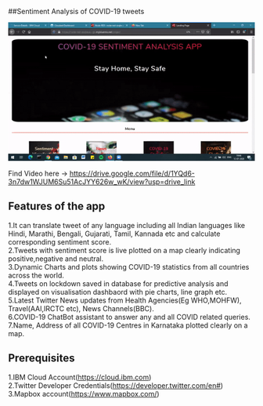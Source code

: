 ##Sentiment Analysis of COVID-19 tweets 

 ![Landing Page](https://github.com/SmartPracticeschool/SBSPS-Challenge-4486-Sentiment-Analysis-of-COVID-19-Tweets-Visualisation-Dashboard./blob/master/LandingPage.gif)

Find Video here -> https://drive.google.com/file/d/1YQd6-3n7dw1WJUM6Su51AcJYY626w_wK/view?usp=drive_link

## Features of the app
   1.It can translate tweet of any language including all Indian languages like Hindi, Marathi, Bengali, Gujarati, Tamil, Kannada etc and calculate corresponding sentiment score.</br>
   2.Tweets with sentiment score is live plotted on a map clearly indicating positive,negative and neutral.</br>
   3.Dynamic Charts and plots showing COVID-19 statistics from all countries across the  world.</br>
   4.Tweets on lockdown saved in database for predictive analysis and displayed on visualisation dashbaord with pie charts, line graph etc.</br>
   5.Latest Twitter News updates from Health Agencies(Eg WHO,MOHFW), Travel(AAI,IRCTC etc), News Channels(BBC).</br>
   6.COVID-19 ChatBot assistant to answer any and all COVID related queries.</br>
   7.Name, Address of all COVID-19 Centres in Karnataka plotted clearly on a map.</br>
   

## Prerequisites
   1.IBM Cloud Account(https://cloud.ibm.com)</br>
   2.Twitter Developer Credentials(https://developer.twitter.com/en#)</br>
   3.Mapbox account(https://www.mapbox.com/)
   
 

 
